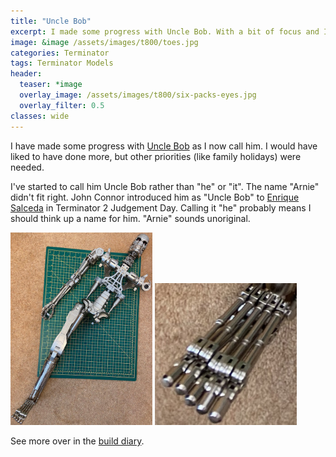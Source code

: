 ```yaml
---
title: "Uncle Bob"
excerpt: I made some progress with Uncle Bob. With a bit of focus and I can progress more.
image: &image /assets/images/t800/toes.jpg
categories: Terminator
tags: Terminator Models
header:
  teaser: *image
  overlay_image: /assets/images/t800/six-packs-eyes.jpg
  overlay_filter: 0.5
classes: wide
---
```

I have made some progress with [Uncle Bob](https://terminator.fandom.com/wiki/T-800_(T2)) as I now call him. I would have liked to have done more, but other priorities (like family holidays) were needed.

I've started to call him Uncle Bob rather than "he" or "it". The name "Arnie" didn't fit right. John Connor introduced him as "Uncle Bob" to [Enrique Salceda](https://terminator.fandom.com/wiki/Enrique_Salceda) in Terminator 2 Judgement Day. Calling it "he" probably means I should think up a name for him. "Arnie" sounds unoriginal.

<img src="/assets/images/t800/packs-7-8-complete.jpg" alt="Packs 7 &amp; 8 Completed" width="45%" class="align-left">

<img src="/assets/images/t800/toes.jpg" width="45%" class="align-right">
<p style="clear: both"/>

See more over in the [build diary](/terminator/packs-7-8.html).